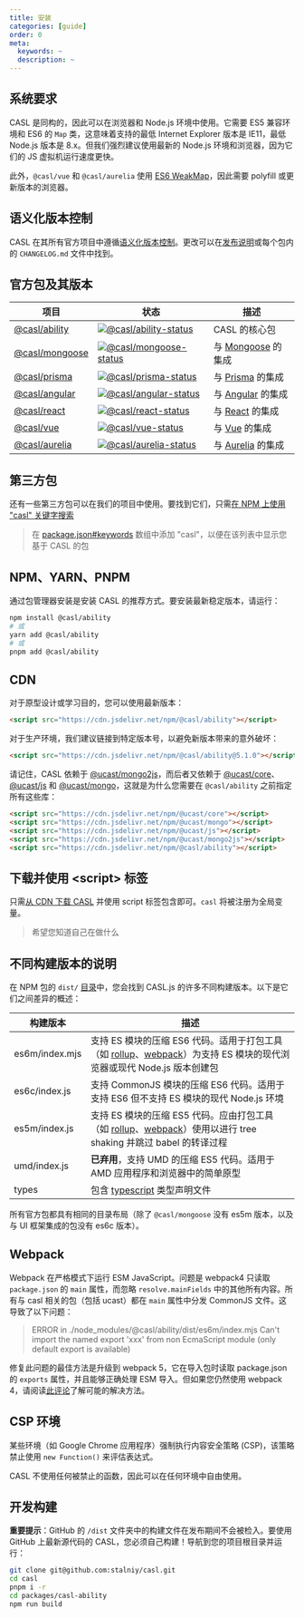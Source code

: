 ```yaml
---
title: 安装
categories: [guide]
order: 0
meta:
  keywords: ~
  description: ~
---
```


## 系统要求

CASL 是同构的，因此可以在浏览器和 Node.js 环境中使用。它需要 ES5 兼容环境和 ES6 的 `Map` 类，这意味着支持的最低 Internet Explorer 版本是 IE11，最低 Node.js 版本是 8.x。但我们强烈建议使用最新的 Node.js 环境和浏览器，因为它们的 JS 虚拟机运行速度更快。

此外，`@casl/vue` 和 `@casl/aurelia` 使用 [ES6 WeakMap](https://developer.mozilla.org/en-US/docs/Web/JavaScript/Reference/Global_Objects/WeakMap)，因此需要 polyfill 或更新版本的浏览器。

## 语义化版本控制

CASL 在其所有官方项目中遵循[语义化版本控制](https://semver.org/)。更改可以在[发布说明](https://github.com/stalniy/casl/releases)或每个包内的 `CHANGELOG.md` 文件中找到。

## 官方包及其版本

| 项目              | 状态                                 | 描述        |
|-------------------|--------------------------------------|-------------|
| [@casl/ability]   | [![@casl/ability-status]][@casl/ability-package]   | CASL 的核心包 |
| [@casl/mongoose]  | [![@casl/mongoose-status]][@casl/mongoose-package] | 与 [Mongoose][mongoose] 的集成 |
| [@casl/prisma]  | [![@casl/prisma-status]][@casl/prisma-package] | 与 [Prisma][prisma] 的集成 |
| [@casl/angular]   | [![@casl/angular-status]][@casl/angular-package]   | 与 [Angular][angular] 的集成 |
| [@casl/react]     | [![@casl/react-status]][@casl/react-package]       | 与 [React][react] 的集成 |
| [@casl/vue]       | [![@casl/vue-status]][@casl/vue-package]           | 与 [Vue][vue] 的集成 |
| [@casl/aurelia]   | [![@casl/aurelia-status]][@casl/aurelia-package]   | 与 [Aurelia][aurelia] 的集成 |

[@casl/ability]: /guide/intro
[@casl/mongoose]: /package/casl-mongoose
[@casl/prisma]: /package/casl-prisma
[@casl/angular]: /package/casl-angular
[@casl/react]: /package/casl-react
[@casl/vue]: /package/casl-vue
[@casl/aurelia]: /package/casl-aurelia

[@casl/ability-status]: https://img.shields.io/npm/v/@casl/ability.svg
[@casl/mongoose-status]: https://img.shields.io/npm/v/@casl/mongoose.svg
[@casl/prisma-status]: https://img.shields.io/npm/v/@casl/prisma.svg
[@casl/angular-status]: https://img.shields.io/npm/v/@casl/angular.svg
[@casl/react-status]: https://img.shields.io/npm/v/@casl/react.svg
[@casl/vue-status]: https://img.shields.io/npm/v/@casl/vue.svg
[@casl/aurelia-status]: https://img.shields.io/npm/v/@casl/aurelia.svg

[@casl/ability-package]: https://www.npmjs.com/package/@casl/ability
[@casl/mongoose-package]: https://www.npmjs.com/package/@casl/mongoose
[@casl/prisma-package]: https://www.npmjs.com/package/@casl/prisma
[@casl/angular-package]: https://www.npmjs.com/package/@casl/angular
[@casl/react-package]: https://www.npmjs.com/package/@casl/react
[@casl/vue-package]: https://www.npmjs.com/package/@casl/vue
[@casl/aurelia-package]: https://www.npmjs.com/package/@casl/aurelia

[mongoose]: http://mongoosejs.com/
[vue]: https://vuejs.org
[angular]: https://angular.io/
[react]: https://reactjs.org/
[aurelia]: http://aurelia.io
[prisma]: https://www.prisma.io/


## 第三方包

还有一些第三方包可以在我们的项目中使用。要找到它们，只需[在 NPM 上使用 "casl" 关键字搜索](https://www.npmjs.com/search?q=keywords:casl)

> 在 [package.json#keywords](https://docs.npmjs.com/cli/v7/configuring-npm/package-json#keywords) 数组中添加 "casl"，以便在该列表中显示您基于 CASL 的包

## NPM、YARN、PNPM

通过包管理器安装是安装 CASL 的推荐方式。要安装最新稳定版本，请运行：

```sh
npm install @casl/ability
# 或
yarn add @casl/ability
# 或
pnpm add @casl/ability
```

## CDN

对于原型设计或学习目的，您可以使用最新版本：

```html
<script src="https://cdn.jsdelivr.net/npm/@casl/ability"></script>
```

对于生产环境，我们建议链接到特定版本号，以避免新版本带来的意外破坏：

```html
<script src="https://cdn.jsdelivr.net/npm/@casl/ability@5.1.0"></script>
```

请记住，CASL 依赖于 [@ucast/mongo2js]，而后者又依赖于 [@ucast/core]、[@ucast/js] 和 [@ucast/mongo]，这就是为什么您需要在 `@casl/ability` 之前指定所有这些库：

```html
<script src="https://cdn.jsdelivr.net/npm/@ucast/core"></script>
<script src="https://cdn.jsdelivr.net/npm/@ucast/mongo"></script>
<script src="https://cdn.jsdelivr.net/npm/@ucast/js"></script>
<script src="https://cdn.jsdelivr.net/npm/@ucast/mongo2js"></script>
<script src="https://cdn.jsdelivr.net/npm/@casl/ability"></script>
```

[@ucast/core]: https://www.npmjs.com/package/@ucast/core
[@ucast/js]: https://www.npmjs.com/package/@ucast/js
[@ucast/mongo]: https://www.npmjs.com/package/@ucast/mongo
[@ucast/mongo2js]: https://www.npmjs.com/package/@ucast/mongo

## 下载并使用 &lt;script&gt; 标签

只需[从 CDN 下载 CASL](https://cdn.jsdelivr.net/npm/@casl/ability) 并使用 script 标签包含即可。`casl` 将被注册为全局变量。

> 希望您知道自己在做什么

## 不同构建版本的说明

在 NPM 包的 `dist/` [目录](https://cdn.jsdelivr.net/npm/@casl/ability/dist/)中，您会找到 CASL.js 的许多不同构建版本。以下是它们之间差异的概述：

| 构建版本        | 描述                                 |
|-----------------|--------------------------------------|
| es6m/index.mjs    | 支持 ES 模块的压缩 ES6 代码。适用于打包工具（如 [rollup]、[webpack]）为支持 ES 模块的现代浏览器或现代 Node.js 版本创建包 |
| es6c/index.js    | 支持 CommonJS 模块的压缩 ES6 代码。适用于支持 ES6 但不支持 ES 模块的现代 Node.js 环境 |
| es5m/index.js   | 支持 ES 模块的压缩 ES5 代码。应由打包工具（如 [rollup]、[webpack]）使用以进行 tree shaking 并跳过 babel 的转译过程 |
| umd/index.js    | **已弃用**，支持 UMD 的压缩 ES5 代码。适用于 AMD 应用程序和浏览器中的简单原型 |
| types           | 包含 [typescript] 类型声明文件 |

[rollup]: https://rollupjs.org/guide/en/
[webpack]: https://webpack.js.org/
[typescript]: http://www.typescriptlang.org/

所有官方包都具有相同的目录布局（除了 `@casl/mongoose` 没有 es5m 版本，以及与 UI 框架集成的包没有 es6c 版本）。

## Webpack

Webpack 在严格模式下运行 ESM JavaScript。问题是 webpack4 只读取 `package.json` 的 `main` 属性，而忽略 `resolve.mainFields` 中的其他所有内容。所有与 casl 相关的包（包括 ucast）都在 `main` 属性中分发 CommonJS 文件。这导致了以下问题：

> ERROR in ./node_modules/@casl/ability/dist/es6m/index.mjs
> Can't import the named export 'xxx' from non EcmaScript module (only default export is available)

修复此问题的最佳方法是升级到 webpack 5，它在导入包时读取 package.json 的 `exports` 属性，并且能够正确处理 ESM 导入。但如果您仍然使用 webpack 4，请阅读[此评论](https://github.com/stalniy/casl/issues/427#issuecomment-757539486)了解可能的解决方法。

## CSP 环境

某些环境（如 Google Chrome 应用程序）强制执行内容安全策略 (CSP)，该策略禁止使用 `new Function()` 来评估表达式。

CASL 不使用任何被禁止的函数，因此可以在任何环境中自由使用。

## 开发构建

**重要提示**：GitHub 的 `/dist` 文件夹中的构建文件在发布期间不会被检入。要使用 GitHub 上最新源代码的 CASL，您必须自己构建！导航到您的项目根目录并运行：

```sh
git clone git@github.com:stalniy/casl.git
cd casl
pnpm i -r
cd packages/casl-ability
npm run build
```
